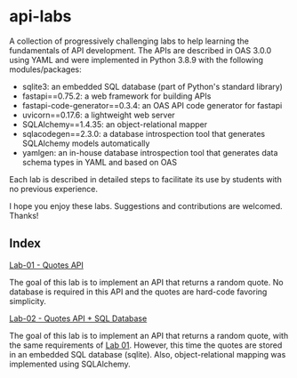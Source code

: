 # api-labs

A collection of progressively challenging labs to help learning the fundamentals of API development. The APIs are described in OAS 3.0.0 using YAML and were implemented in Python 3.8.9 with the following modules/packages:  

* sqlite3: an embedded SQL database (part of Python's standard library) 
* fastapi==0.75.2: a web framework for building APIs 
* fastapi-code-generator==0.3.4: an OAS API code generator for fastapi 
* uvicorn==0.17.6: a lightweight web server  
* SQLAlchemy==1.4.35: an object-relational mapper 
* sqlacodegen==2.3.0: a database introspection tool that generates SQLAlchemy models automatically 
* yamlgen: an in-house database introspection tool that generates data schema types in YAML and based on OAS

Each lab is described in detailed steps to facilitate its use by students with no previous experience. 

I hope you enjoy these labs. Suggestions and contributions are welcomed. Thanks!

## Index

[Lab-01 - Quotes API](lab-01)

The goal of this lab is to implement an API that returns a random quote. No database is required in this API and the quotes are hard-code favoring simplicity. 

[Lab-02 - Quotes API  + SQL Database](lab-02)

The goal of this lab is to implement an API that returns a random quote, with the same requirements of [Lab 01](../lab-01). However, this time the quotes are stored in an embedded SQL database (sqlite). Also, object-relational mapping was implemented using SQLAlchemy.

